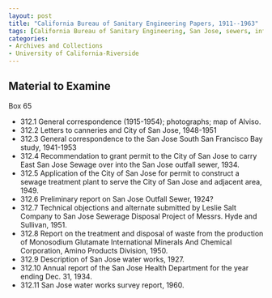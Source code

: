 ```yaml
---
layout: post
title: "California Bureau of Sanitary Engineering Papers, 1911--1963"
tags: [California Bureau of Sanitary Engineering, San Jose, sewers, infrastructure]
categories:
- Archives and Collections
- University of California-Riverside
---
```


Material to Examine
-------------------

Box 65

* 312.1 General correspondence (1915-1954); photographs; map of Alviso.
* 312.2 Letters to canneries and City of San Jose, 1948-1951
* 312.3 General correspondence to the San Jose South San Francisco Bay study, 1941-1953
* 312.4 Recommendation to grant permit to the City of San Jose to carry East San Jose Sewage over into the San Jose outfall sewer, 1934.
* 312.5 Application of the City of San Jose for permit to construct a sewage treatment plant to serve the City of San Jose and adjacent area, 1949.
* 312.6 Preliminary report on San Jose Outfall Sewer, 1924?
* 312.7 Technical objections and alternate submitted by Leslie Salt Company to San Jose Sewerage Disposal Project of Messrs. Hyde and Sullivan, 1951.
* 312.8 Report on the treatment and disposal of waste from the production of Monosodium Glutamate International Minerals And Chemical Corporation, Amino Products Division, 1950.
* 312.9 Description of San Jose water works, 1927.
* 312.10 Annual report of the San Jose Health Department for the year ending Dec. 31, 1934.
* 312.11 San Jose water works survey report, 1960.
